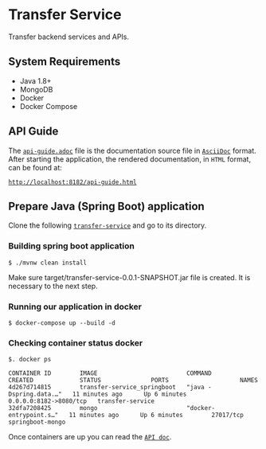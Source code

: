 # Transfer Service

Transfer backend services and APIs.

## System Requirements

- Java 1.8+
- MongoDB
- Docker
- Docker Compose

## API Guide

The [`api-guide.adoc`](src/main/asciidoc/api-guide.adoc) file is the documentation source file in 
[`AsciiDoc`](http://asciidoctor.org/docs/asciidoc-syntax-quick-reference/) format. 
After starting the application, the rendered documentation, in `HTML` format, can be found at:

[`http://localhost:8182/api-guide.html`](http://localhost:8182/api-guide.html)

## Prepare Java (Spring Boot) application

Clone the following [`transfer-service`](https://github.com/erorci/transfer-service) and go to its directory.

### Building spring boot application

    $ ./mvnw clean install

Make sure target/transfer-service-0.0.1-SNAPSHOT.jar file is created. It is necessary to the next step.  

### Running our application in docker

    $ docker-compose up --build -d

### Checking container status docker

    $. docker ps 

    CONTAINER ID        IMAGE                         COMMAND                  CREATED             STATUS              PORTS                    NAMES
    4d267d714815        transfer-service_springboot   "java -Dspring.data.…"   11 minutes ago      Up 6 minutes        0.0.0.0:8182->8080/tcp   transfer-service
    32dfa7208425        mongo                         "docker-entrypoint.s…"   11 minutes ago      Up 6 minutes        27017/tcp                springboot-mongo

Once containers are up you can read the [`API doc`](http://localhost:8182/api-guide.html).